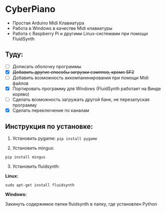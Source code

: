 # CyberPiano
- Простая Arduino Midi Клавиатура
- Работа в Windows в качестве Midi клавиатуры
- Работа с Raspberry Pi и другими Linux-системами при помощи FluidSynth

## Туду:
- [ ] Дописать оболочку программы
- [x] ~~Добавить другие способы загрузки сэмплов, кроме SF2~~
- [ ] Добавить возможность аккомпанинирования при помощи Midi файлов
- [x] Портировать программу для Windows (FluidSynth работает на Винде коряво) 
- [ ] Сделать возможность загружать другой банк, не перезапуская программу
- [x] Сделать переключение по каналам

## Инструкция по установке:

1. Установить pygame:
`pip install pygame`

2. Установить mingus:

`pip install mingus`

3. Установить fluidsynth:

**Linux:**

`sudo apt-get install fluidsynth`

**Windows:**

Закинуть содержимое папки fluidsynth в папку, где установлен Python
